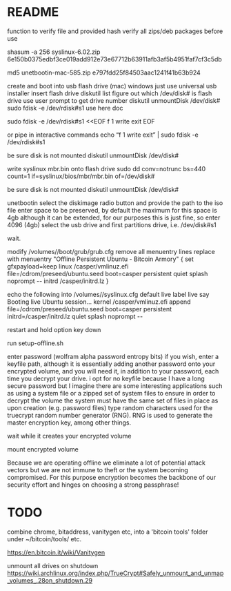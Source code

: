 # README
function to verify file and provided hash
verify all zips/deb packages before use

shasum -a 256 syslinux-6.02.zip
6e150b0375edbf3ce019add912e73e67712b63911afb3af5b4951faf7cf3c5db


md5 unetbootin-mac-585.zip
e797fdd25f84503aac1241f41b63b924



create and boot into usb flash drive (mac)
windows just use universal usb installer
insert flash drive
diskutil list
	figure out which /dev/disk# is flash drive
	use user prompt to get drive number
diskutil unmountDisk /dev/disk#
sudo fdisk -e /dev/rdisk#s1
use here doc

sudo fdisk -e /dev/rdisk#s1 <<EOF
f 1
write
exit
EOF


or pipe in interactive commands
echo “f 1
write
exit” | sudo fdisk -e /dev/rdisk#s1

be sure disk is not mounted
diskutil unmountDisk /dev/disk#

write syslinux mbr.bin onto flash drive
sudo dd conv=notrunc bs=440 count=1 if=syslinux/bios/mbr/mbr.bin of=/dev/disk#

be sure disk is not mounted
diskutil unmountDisk /dev/disk#

unetbootin
select the diskimage radio button and provide the path to the iso file
enter space to be preserved, by default the maximum for this space is 4gb although it can be extended, for our purposes this is just fine, so enter 4096 (4gb)
select the usb drive and first partitions drive, i.e. /dev/disk#s1

wait.

modify /volumes/<usbdrivename>/boot/grub/grub.cfg
remove all menuentry lines
replace with
menuentry "Offline Persistent Ubuntu - Bitcoin Armory" {
	set gfxpayload=keep
	linux	/casper/vmlinuz.efi  file=/cdrom/preseed/ubuntu.seed boot=casper persistent quiet splash noprompt --
	initrd	/casper/initrd.lz
}

echo the following into /volumes/<usbdrivename>/syslinux.cfg
default live
label live
  say Booting live Ubuntu session...
  kernel /casper/vmlinuz.efi
  append  file=/cdrom/preseed/ubuntu.seed boot=casper persistent initrd=/casper/initrd.lz quiet splash noprompt --




restart and hold option key down

run setup-offline.sh

enter password (wolfram alpha password entropy bits)
if you wish, enter a keyfile path, although it is essentially adding another password onto your encrypted volume, and you will need it, in addition to your password, each time you decrypt your drive. i opt for no keyfile because I have a long secure password but I imagine there are some interesting applications such as using a system file or a zipped set of system files to ensure in order to decrypt the volume the system must have the same set of files in place as upon creation (e.g. password files)
type random characters used for the truecrypt random number generator (RNG). RNG is used to generate the master encryption key, among other things.

wait while it creates your encrypted volume

mount encrypted volume


Because we are operating offline we eliminate a lot of potential attack vectors but we are not immune to theft or the system becoming compromised. For this purpose encryption becomes the backbone of our security effort and hinges on choosing a strong passphrase!


# TODO
combine chrome, bitaddress, vanitygen etc, into a 'bitcoin tools' folder under ~/bitcoin/tools/ etc.

https://en.bitcoin.it/wiki/Vanitygen

unmount all drives on shutdown
https://wiki.archlinux.org/index.php/TrueCrypt#Safely_unmount_and_unmap_volumes_.28on_shutdown.29
